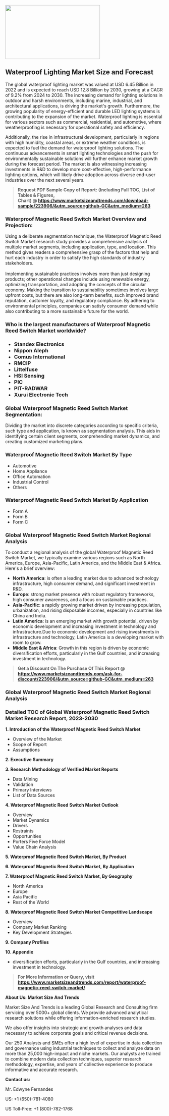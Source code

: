 <p><img class="alignnone size-medium wp-image-20088" src="https://ffe5etoiles.com/wp-content/uploads/2024/12/MST1-300x171.png" alt="" width="300" height="171" /></p><h2>Waterproof Lighting Market Size and Forecast</h2><p>The global waterproof lighting market was valued at USD 6.45 Billion in 2022 and is expected to reach USD 12.8 Billion by 2030, growing at a CAGR of 9.2% from 2024 to 2030. The increasing demand for lighting solutions in outdoor and harsh environments, including marine, industrial, and architectural applications, is driving the market's growth. Furthermore, the growing popularity of energy-efficient and durable LED lighting systems is contributing to the expansion of the market. Waterproof lighting is essential for various sectors such as commercial, residential, and automotive, where weatherproofing is necessary for operational safety and efficiency.</p><p>Additionally, the rise in infrastructural development, particularly in regions with high humidity, coastal areas, or extreme weather conditions, is expected to fuel the demand for waterproof lighting solutions. The continuous advancements in smart lighting technologies and the push for environmentally sustainable solutions will further enhance market growth during the forecast period. The market is also witnessing increasing investments in R&D to develop more cost-effective, high-performance lighting options, which will likely drive adoption across diverse end-user industries over the next several years.</p></p><blockquote id="" class=""><strong>Request PDF Sample Copy of Report: (Including Full TOC, List of Tables &amp; Figures, Chart)&nbsp;@&nbsp;<strong><a href="https://www.marketsizeandtrends.com/download-sample/223906/&utm_source=github-GC&utm_medium=263" target="_blank">https://www.marketsizeandtrends.com/download-sample/223906/&utm_source=github-GC&utm_medium=263</a></strong></strong></blockquote><h3 id="" class="">Waterproof Magnetic Reed Switch Market&nbsp;Overview and Projection:</h3><p id="" class="">Using a deliberate segmentation technique, the Waterproof Magnetic Reed Switch Market research study provides a comprehensive analysis of multiple market segments, including application, type, and location. This method gives readers a comprehensive grasp of the factors that help and hurt each industry in order to satisfy the high standards of industry stakeholders. <br /> <br />Implementing sustainable practices involves more than just designing products; other operational changes include using renewable energy, optimizing transportation, and adopting the concepts of the circular economy. Making the transition to sustainability sometimes involves large upfront costs, but there are also long-term benefits, such improved brand reputation, customer loyalty, and regulatory compliance. By adhering to environmental principles, companies can satisfy consumer demand while also contributing to a more sustainable future for the world.</p><h3 id="" class="">Who is the largest manufacturers of&nbsp;Waterproof Magnetic Reed Switch Market worldwide?</h3><h3 class=""><p><ul><li>Standex Electronics </li><li> Nippon Aleph </li><li> Comus International </li><li> RMCIP </li><li> Littelfuse </li><li> HSI Sensing </li><li> PIC </li><li> PIT-RADWAR </li><li> Xurui Electronic Tech</li></ul></p></h3><h3 id="" class="">Global&nbsp;Waterproof Magnetic Reed Switch Market Segmentation:</h3><p id="" class="">Dividing the market into discrete categories according to specific criteria, such type and application, is known as segmentation analysis. This aids in identifying certain client segments, comprehending market dynamics, and creating customized marketing plans.</p><h3 id="" class="">Waterproof Magnetic Reed Switch Market&nbsp;By Type</h3><p><p><ul><li>Automotive</li><li> Home Appliance</li><li> Office Automation</li><li> Industrial Control</li><li> Others</p></li></ul></p></p><h3 id="" class="">Waterproof Magnetic Reed Switch Market&nbsp;By Application</h3><p class=""><p><ul><li>Form A</li><li> Form B</li><li> Form C</li></ul></p></p><h3 id="" class="">Global Waterproof Magnetic Reed Switch Market Regional Analysis</h3><p id="" class="">To conduct a regional analysis of the global Waterproof Magnetic Reed Switch Market, we typically examine various regions such as North America, Europe, Asia-Pacific, Latin America, and the Middle East &amp; Africa. Here's a brief overview:</p><ul><li><strong>North America</strong>: is often a leading market due to advanced technology infrastructure, high consumer demand, and significant investment in R&amp;D.</li><li><strong>Europe</strong>: strong market presence with robust regulatory frameworks, high consumer awareness, and a focus on sustainable practices.</li><li><strong>Asia-Pacific</strong>: a rapidly growing market driven by increasing population, urbanization, and rising disposable incomes, especially in countries like China and India.</li><li><strong>Latin America</strong>: is an emerging market with growth potential, driven by economic development and increasing investment in technology and infrastructure.Due to economic development and rising investments in infrastructure and technology, Latin America is a developing market with room to grow.</li><li><strong>Middle East &amp; Africa</strong>: Growth in this region is driven by economic diversification efforts, particularly in the Gulf countries, and increasing investment in technology.</li></ul><blockquote id="" class=""><strong>Get a Discount On The Purchase Of This Report @ <strong><a href="https://www.marketsizeandtrends.com/ask-for-discount/223906/&utm_source=github-GC&utm_medium=263" target="_blank">https://www.marketsizeandtrends.com/ask-for-discount/223906/&utm_source=github-GC&utm_medium=263</a></strong></strong></blockquote><h3 id="" class="">Global Waterproof Magnetic Reed Switch Market Regional Analysis</h3><h3 id="" class="">Detailed TOC of Global Waterproof Magnetic Reed Switch Market Research Report, 2023-2030</h3><p id="" class=""><strong>1. Introduction of the Waterproof Magnetic Reed Switch Market</strong></p><ul><li>Overview of the Market</li><li>Scope of Report</li><li>Assumptions</li></ul><p id="" class=""><strong>2. Executive Summary</strong></p><p id="" class=""><strong>3. Research Methodology of Verified Market Reports</strong></p><ul><li>Data Mining</li><li>Validation</li><li>Primary Interviews</li><li>List of Data Sources</li></ul><p id="" class=""><strong>4. Waterproof Magnetic Reed Switch Market Outlook</strong></p><ul><li>Overview</li><li>Market Dynamics</li><li>Drivers</li><li>Restraints</li><li>Opportunities</li><li>Porters Five Force Model</li><li>Value Chain Analysis</li></ul><p id="" class=""><strong>5. Waterproof Magnetic Reed Switch Market, By Product</strong></p><p id="" class=""><strong>6. Waterproof Magnetic Reed Switch Market, By Application</strong></p><p id="" class=""><strong>7. Waterproof Magnetic Reed Switch Market, By Geography</strong></p><ul><li>North America</li><li>Europe</li><li>Asia Pacific</li><li>Rest of the World</li></ul><p id="" class=""><strong>8. Waterproof Magnetic Reed Switch Market Competitive Landscape</strong></p><ul><li>Overview</li><li>Company Market Ranking</li><li>Key Development Strategies</li></ul><p id="" class=""><strong>9. Company Profiles</strong></p><p id="" class=""><strong>10. Appendix</strong></p><ul><li>diversification efforts, particularly in the Gulf countries, and increasing investment in technology.</li></ul><blockquote id="" class=""><strong>For More Information or Query, visit <strong><strong><a href="https://www.marketsizeandtrends.com/report/waterproof-magnetic-reed-switch-market/" target="_blank">https://www.marketsizeandtrends.com/report/waterproof-magnetic-reed-switch-market/</a></strong></strong></strong></blockquote><p id="" class=""><strong>About Us: Market Size And Trends</strong></p><p id="" class="">Market Size And Trends is a leading Global Research and Consulting firm servicing over 5000+ global clients. We provide advanced analytical research solutions while offering information-enriched research studies.</p><p id="" class="">We also offer insights into strategic and growth analyses and data necessary to achieve corporate goals and critical revenue decisions.</p><p id="" class="">Our 250 Analysts and SMEs offer a high level of expertise in data collection and governance using industrial techniques to collect and analyze data on more than 25,000 high-impact and niche markets. Our analysts are trained to combine modern data collection techniques, superior research methodology, expertise, and years of collective experience to produce informative and accurate research.</p><p id="" class=""><strong>Contact us:</strong></p><p id="" class="">Mr. Edwyne Fernandes</p><p id="" class="">US: +1 (650)-781-4080</p><p id="" class="">US Toll-Free: +1 (800)-782-1768</p>
